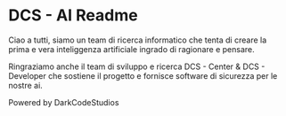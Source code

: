 # DCS - AI Readme

Ciao a tutti, siamo un team di ricerca informatico che tenta di creare la prima e vera inteliggenza artificiale ingrado di ragionare e pensare.

Ringraziamo anche il team di sviluppo e ricerca DCS - Center & DCS - Developer che sostiene il progetto e fornisce software di sicurezza per le nostre ai. 


Powered by DarkCodeStudios
